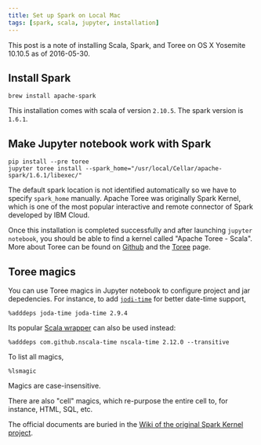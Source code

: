 ```yaml
---
title: Set up Spark on Local Mac
tags: [spark, scala, jupyter, installation]
---
```


This post is a note of installing Scala, Spark, and Toree on OS X Yosemite 10.10.5 as of 2016-05-30.

## Install Spark

```
brew install apache-spark
```
This installation comes with scala of version `2.10.5`.
The spark version is `1.6.1`.


## Make Jupyter notebook work with Spark

```
pip install --pre toree
jupyter toree install --spark_home="/usr/local/Cellar/apache-spark/1.6.1/libexec/"
```
The default spark location is not identified automatically so we have to specify `spark_home` manually.
Apache Toree was originally Spark Kernel, which is one of the most popular interactive and remote connector of Spark developed by IBM Cloud.

Once this installation is completed successfully and after launching `jupyter notebook`, you should be able to find a kernel 
called "Apache Toree - Scala". More about Toree can be found on [Github](https://github.com/apache/incubator-toree) 
and the [Toree](https://toree.incubator.apache.org/) page.


## Toree magics

You can use Toree magics in Jupyter notebook to configure project and jar depedencies. 
For instance, to add [`jodi-time`](http://mvnrepository.com/artifact/joda-time/joda-time/2.9.4) for better date-time support, 
```
%adddeps joda-time joda-time 2.9.4
```

Its popular [Scala wrapper](http://mvnrepository.com/artifact/com.github.nscala-time/nscala-time_2.11/2.12.0) can also be used instead:
```
%adddeps com.github.nscala-time nscala-time 2.12.0 --transitive
```

To list all magics, 
```
%lsmagic
```

Magics are case-insensitive.

There are also "cell" magics, which re-purpose the entire cell to, for instance, HTML, SQL, etc. 

The official documents are buried in the [Wiki of the original Spark Kernel project](https://github.com/ibm-et/spark-kernel/wiki/List-of-Current-Magics-for-the-Spark-Kernel).

